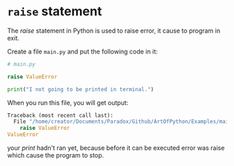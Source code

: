 # `raise` statement

The *raise* statement in Python is used to raise error, it cause to program in exit.

Create a file `main.py` and put the following code in it:

```py
# main.py

raise ValueError

print("I not going to be printed in terminal.")
```

When you run this file, you will get output:

```py
Traceback (most recent call last):
  File "/home/creator/Documents/Paradox/Github/ArtOfPython/Examples/main.py", line 1, in <module>
    raise ValueError
ValueError
```

your *print* hadn't ran yet, because before it can be executed error was raise which cause the program to stop.
